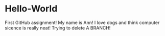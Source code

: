 # Hello-World
First GitHub assignment!
My name is Ann! I love dogs and think computer sicence is really neat! 
Trying to delete A BRANCH!
